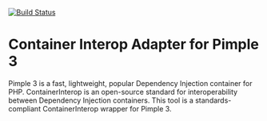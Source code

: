 [![Build Status](https://travis-ci.org/Sam-Burns/pimple3-containerinterop.svg?branch=travis)](https://travis-ci.org/Sam-Burns/pimple3-containerinterop)

Container Interop Adapter for Pimple 3
======================================

Pimple 3 is a fast, lightweight, popular Dependency Injection container for PHP.  ContainerInterop is an open-source
standard for interoperability between Dependency Injection containers.  This tool is a standards-compliant
ContainerInterop wrapper for Pimple 3.
